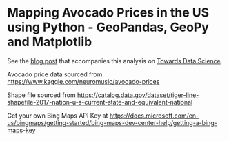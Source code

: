 # Mapping Avocado Prices in the US using Python - GeoPandas, GeoPy and Matplotlib


See the [blog post](https://towardsdatascience.com/mapping-avocado-prices-in-python-with-geopandas-geopy-and-matplotlib-c7e0ef08bc26) that accompanies this analysis on [Towards Data Science](https://towardsdatascience.com/mapping-avocado-prices-in-python-with-geopandas-geopy-and-matplotlib-c7e0ef08bc26).

Avocado price data sourced from https://www.kaggle.com/neuromusic/avocado-prices

Shape file sourced from https://catalog.data.gov/dataset/tiger-line-shapefile-2017-nation-u-s-current-state-and-equivalent-national

Get your own Bing Maps API Key at https://docs.microsoft.com/en-us/bingmaps/getting-started/bing-maps-dev-center-help/getting-a-bing-maps-key
